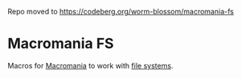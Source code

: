 Repo moved to https://codeberg.org/worm-blossom/macromania-fs

# Macromania FS

Macros for [Macromania](https://github.com/worm-blossom/macromania) to work with [file systems](https://github.com/AljoschaMeyer/simple_fs_abstraction).
